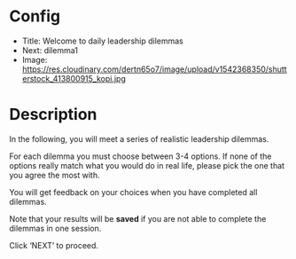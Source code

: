 # Config
 - Title: Welcome to daily leadership dilemmas
 - Next: dilemma1
 - Image: https://res.cloudinary.com/dertn65o7/image/upload/v1542368350/shutterstock_413800915_kopi.jpg

# Description
In the following, you will meet a series of realistic leadership dilemmas.

For each dilemma you must choose between 3-4 options. If none of the options really match what you would do in real life, please pick the one that you agree the most with.

You will get feedback on your choices when you have completed all dilemmas.

Note that your results will be **saved** if you are not able to complete the dilemmas in one session.

Click ‘NEXT’ to proceed.



